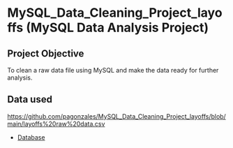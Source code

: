 # MySQL_Data_Cleaning_Project_layoffs (MySQL Data Analysis Project)
## Project Objective
To clean a raw data file using MySQL and make the data ready for further analysis.
## Data used
https://github.com/pagonzales/MySQL_Data_Cleaning_Project_layoffs/blob/main/layoffs%20raw%20data.csv
- <a href = "https://github.com/pagonzales/MySQL_Data_Cleaning_Project_layoffs/blob/main/layoffs%20raw%20data.csv">Database</a>
